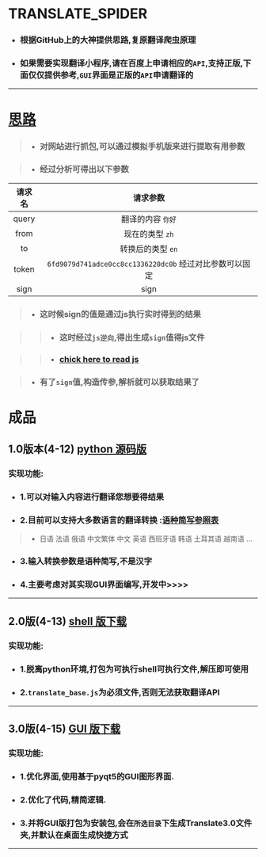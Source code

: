 # TRANSLATE_SPIDER

* ### 根据GitHub上的大神提供思路,复原翻译爬虫原理

* ### 如果需要实现翻译小程序,请在百度上申请相应的`API`,支持正版,下面仅仅提供参考,`GUI`界面是正版的`API`申请翻译的
----

# [思路](https://www.jianshu.com/p/38a65d8d3e80)

>* ### 对网站进行抓包,可以通过模拟手机版来进行提取有用参数

>* ### 经过分析可得出以下参数

 请求名 |  请求参数
:----: | :----:
 query| 翻译的内容 `你好`
from | 现在的类型 `zh`
to |转换后的类型 `en`
token | `6fd9079d741adce0cc8cc1336220dc0b` 经过对比参数可以固定
sign | sign

>* ### 这时候sign的值是通过js执行实时得到的结果

>>* ### 这时经过`js逆向`,得出生成`sign`值得js文件

>>* ### [chick here to read js](https://github.com/SunRelease/Spider_crawler/blob/master/Translate/translate_base.js)

>* ### 有了`sign`值,构造传参,解析就可以获取结果了

# 成品

## 1.0版本(4-12) [python 源码版](https://github.com/SunRelease/Spider_crawler/blob/master/Translate/translate.py)

### 实现功能:

* ### 1.可以对输入内容进行翻译您想要得结果 

* ### 2.目前可以支持大多数语言的翻译转换 :[语种简写参照表](http://www.afforange.com/556.html)
> * 日语 法语 俄语 中文繁体 中文 英语 西班牙语 韩语 土耳其语 越南语 ...

* ### 3.**输入转换参数是语种简写,不是汉字**

* ### 4.主要考虑对其实现GUI界面编写,开发中>>>>
----
## 2.0版(4-13)  [shell 版下载](https://www.lanzous.com/i3t37gd)

### 实现功能:

* ### 1.脱离python环境,打包为可执行shell可执行文件,解压即可使用

* ### 2.`translate_base.js`为必须文件,否则无法获取翻译API

----
## 3.0版(4-15)  [GUI 版下载](https://www.lanzous.com/i3t3ach)

### 实现功能:

* ### 1.优化界面,使用基于pyqt5的GUI图形界面.

* ### 2.优化了代码,精简逻辑.

* ### 3.并将GUI版打包为安装包,会在`所选目录`下生成Translate3.0文件夹,并默认在桌面生成快捷方式

----




